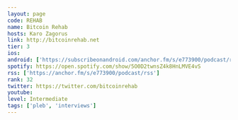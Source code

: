 ```yaml
---
layout: page
code: REHAB
name: Bitcoin Rehab
hosts: Karo Zagorus
link: http://bitcoinrehab.net
tier: 3
ios: 
android: ['https://subscribeonandroid.com/anchor.fm/s/e773900/podcast/rss']
spotify: https://open.spotify.com/show/5O0D2twnsZ4k8HnLMVE4vS
rss: ['https://anchor.fm/s/e773900/podcast/rss']
rank: 32
twitter: https://twitter.com/bitcoinrehab
youtube: 
level: Intermediate
tags: ['pleb', 'interviews']
---
```

